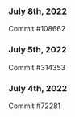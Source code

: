 ### July 8th, 2022

Commit #108662

### July 5th, 2022

Commit #314353


### July 4th, 2022

Commit #72281
